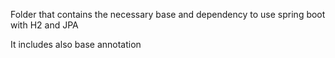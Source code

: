 Folder that contains the necessary base and dependency to use spring boot with H2 and JPA

It includes also base annotation

